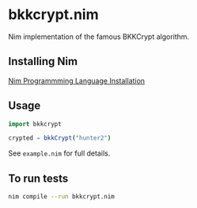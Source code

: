 # bkkcrypt.nim

Nim implementation of the famous BKKCrypt algorithm.

## Installing Nim

[Nim Programmming Language Installation](https://nim-lang.org/install.html)

## Usage

```nim
import bkkcrypt

crypted = bkkCrypt("hunter2")
```

See `example.nim` for full details.

## To run tests

```bash
nim compile --run bkkcrypt.nim
```
